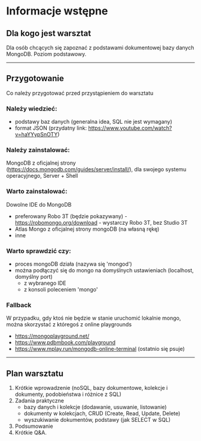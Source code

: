 # Informacje wstępne

## Dla kogo jest warsztat
Dla osób chcących się zapoznać z podstawami dokumentowej bazy danych MongoDB. Poziom podstawowy.

---

## Przygotowanie
Co należy przygotować przed przystąpieniem do warsztatu

### Należy wiedzieć:
* podstawy baz danych (generalna idea, SQL nie jest wymagany)
* format JSON (przydatny link: https://www.youtube.com/watch?v=haYYypSnOTY)

### Należy zainstalować:
MongoDB z oficjalnej strony (https://docs.mongodb.com/guides/server/install/), dla swojego systemu operacyjnego, Server + Shell 

### Warto zainstalować:
Dowolne IDE do MongoDB
* preferowany Robo 3T (będzie pokazywany) - https://robomongo.org/download - wystarczy Robo 3T, bez Studio 3T
* Atlas Mongo z oficjalnej strony mongoDB (na własną rękę)
* inne

### Warto sprawdzić czy:
* proces mongoDB działa (nazywa się 'mongod')
* można podłączyć się do mongo na domyślnych ustawieniach (localhost, domyślny port)
  * z wybranego IDE
  * z konsoli poleceniem 'mongo'

### Fallback
W przypadku, gdy ktoś nie będzie w stanie uruchomić lokalnie mongo, można skorzystać z któregoś z online playgrounds
* https://mongoplayground.net/
* https://www.pdbmbook.com/playground
* https://www.mplay.run/mongodb-online-terminal (ostatnio się psuje)
 
---

## Plan warsztatu
1. Krótkie wprowadzenie (noSQL, bazy dokumentowe, kolekcje i dokumenty, podobieństwa i różnice z SQL)
2. Zadania praktyczne
   * bazy danych i kolekcje (dodawanie, usuwanie, listowanie)
   * dokumenty w kolekcjach, CRUD (Create, Read, Update, Delete)
   * wyszukiwanie dokumentów, podstawy (jak SELECT w SQL) 
3. Podsumowanie   
4. Krótkie Q&A.  
